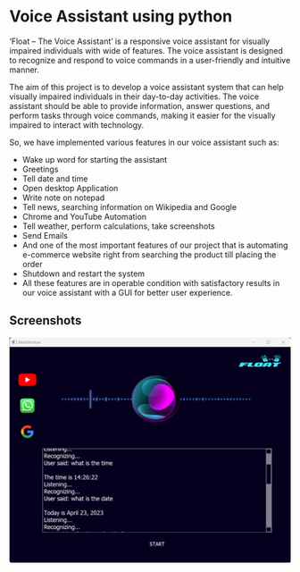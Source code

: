 # Voice Assistant using python 

‘Float – The Voice Assistant’ is a responsive voice assistant for visually impaired individuals with wide of features. The voice assistant is designed to recognize and respond to voice commands in a user-friendly and intuitive manner. 

The aim of this project is to develop a voice assistant system that can help visually impaired individuals in their day-to-day activities. The voice assistant should be able to provide information, answer questions, and perform tasks through voice commands, making it easier for the visually impaired to interact with technology.

So, we have implemented various features in our voice assistant such as:

- Wake up word for starting the assistant
- Greetings
- Tell date and time
- Open desktop Application
- Write note on notepad
- Tell news, searching information on Wikipedia and Google
- Chrome and YouTube Automation
- Tell weather, perform calculations, take screenshots
- Send Emails
- And one of the most important features of our project that is automating e-commerce website right from searching the product till placing the order
- Shutdown and restart the system
- All these features are in operable condition with satisfactory results in our voice assistant with a GUI for better user experience. 


## Screenshots

![App Screenshot](https://github.com/SWAROOPBHAGWAT/Float-The-Voice-Assistance/blob/main/SS.png)

